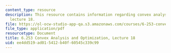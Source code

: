 ```yaml
---
content_type: resource
description: This resource contains information regarding convex analysis and optimization,
  lecture 18.
file: https://ol-ocw-studio-app-qa.s3.amazonaws.com/courses/6-253-convex-analysis-and-optimization-spring-2012/ee4dd519ad015412b40f60545c339c99_MIT6_253S12_lec18.pdf
file_type: application/pdf
resourcetype: Document
title: 6.253 Convex Analysis and Optimization, Lecture 18
uid: ee4dd519-ad01-5412-b40f-60545c339c99
---
```


